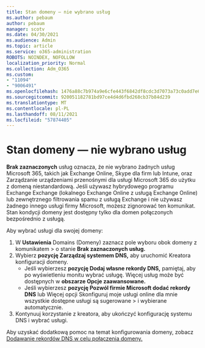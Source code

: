 ```yaml
---
title: Stan domeny — nie wybrano usług
ms.author: pebaum
author: pebaum
manager: scotv
ms.date: 04/30/2021
ms.audience: Admin
ms.topic: article
ms.service: o365-administration
ROBOTS: NOINDEX, NOFOLLOW
localization_priority: Normal
ms.collection: Adm_O365
ms.custom:
- "11094"
- "9006491"
ms.openlocfilehash: 1476a88c7b974a9e6cfe443f6842df8cdc3d7073a73c0add7e6f183dd0528de1
ms.sourcegitcommit: 920051182781bd97ce4d4d6fbd268cb37b84d239
ms.translationtype: MT
ms.contentlocale: pl-PL
ms.lasthandoff: 08/11/2021
ms.locfileid: "57874405"
---
```

# <a name="domain-status---no-services-selected"></a>Stan domeny — nie wybrano usług

**Brak zaznaczonych** usług oznacza, że nie wybrano żadnych usług Microsoft 365, takich jak Exchange Online, Skype dla firm lub Intune, oraz Zarządzanie urządzeniami przenośnymi dla usługi Microsoft 365 do użytku z domeną niestandardową. Jeśli używasz hybrydowego programu Exchange Exchange (lokalnego Exchange Online z usługą Exchange Online) lub zewnętrznego filtrowania spamu z usługą Exchange i nie używasz żadnego innego usługi firmy Microsoft, możesz zignorować ten komunikat. Stan kondycji domeny jest dostępny tylko dla domen połączonych bezpośrednio z usługą.

Aby wybrać usługi dla swojej domeny:

1. W **Ustawienia** Domains (Domeny) zaznacz pole wyboru obok domeny z komunikatem  >  [](https://admin.microsoft.com/Adminportal/Home)o stanie **Brak zaznaczonych usług.**
1. Wybierz **pozycję Zarządzaj systemem DNS,** aby uruchomić Kreatora konfiguracji domeny.
    - Jeśli wybierzesz **pozycję Dodaj własne rekordy DNS,** pamiętaj, aby po wyświetleniu monitu wybrać usługę. Więcej usług może być dostępnych w **obszarze Opcje zaawansowane.**
    - Jeśli wybierzesz **pozycję Pozwól firmie Microsoft dodać rekordy DNS** lub Więcej opcji Skonfiguruj moje usługi online dla mnie wszystkie dostępne usługi są sugerowane   >   i wybierane automatycznie.
1. Kontynuuj korzystanie z kreatora, aby ukończyć konfigurację systemu DNS i wybrać usługi.
 
Aby uzyskać dodatkową pomoc na temat konfigurowania domeny, zobacz [Dodawanie rekordów DNS w celu połączenia domeny.](https://docs.microsoft.com/microsoft-365/admin/get-help-with-domains/create-dns-records-at-any-dns-hosting-provider)


